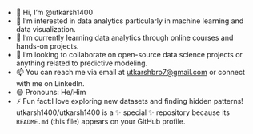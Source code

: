 - 👋 Hi, I’m @utkarsh1400
- 👀 I’m interested in data analytics particularly in machine learning and data visualization.
- 🌱 I’m currently learning data analytics through online courses and hands-on projects.
- 💞️ I’m looking to collaborate on open-source data science projects or anything related to predictive modeling.
- 📫 You can reach me via email at utkarshbro7@gmail.com or connect with me on LinkedIn.
- 😄 Pronouns: He/Him
- ⚡ Fun fact:I love exploring new datasets and finding hidden patterns!
utkarsh1400/utkarsh1400 is a ✨ special ✨ repository because its `README.md` (this file) appears on your GitHub profile.
